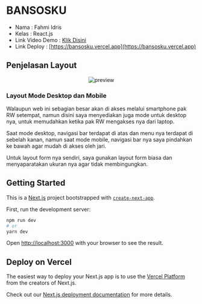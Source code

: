 # BANSOSKU

- Nama : Fahmi Idris
- Kelas : React.js
- Link Video Demo : [Klik Disini](https://drive.google.com/drive/folders/16CYHDVooE2akQkXAZtmD0gYZul2N835B?usp=sharing)
- Link Deploy : [https://bansosku.vercel.app](https://bansosku.vercel.app)

## Penjelasan Layout
<p align="center">
    <img src="https://bansosku.vercel.app/preview.png" alt='preview'>
</p>

### Layout Mode Desktop dan Mobile

Walaupun web ini sebagian besar akan di akses melalui smartphone pak RW setempat, namun disini saya menyediakan juga mode untuk desktop nya, untuk memudahkan ketika pak RW mengakses nya dari laptop.

Saat mode desktop, navigasi bar terdapat di atas dan menu nya terdapat di sebelah kanan, namun saat mode mobile, navigasi bar nya saya pindahkan ke bawah agar mudah di akses oleh jari.

Untuk layout form nya sendiri, saya gunakan layout form biasa dan menyaparatakan ukuran nya agar tidak membingungkan.

## Getting Started

This is a [Next.js](https://nextjs.org/) project bootstrapped with [`create-next-app`](https://github.com/vercel/next.js/tree/canary/packages/create-next-app).

First, run the development server:

```bash
npm run dev
# or
yarn dev
```
Open [http://localhost:3000](http://localhost:3000) with your browser to see the result.

## Deploy on Vercel

The easiest way to deploy your Next.js app is to use the [Vercel Platform](https://vercel.com/new?utm_medium=default-template&filter=next.js&utm_source=create-next-app&utm_campaign=create-next-app-readme) from the creators of Next.js.

Check out our [Next.js deployment documentation](https://nextjs.org/docs/deployment) for more details.
